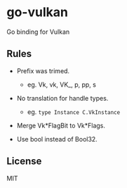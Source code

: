 # go-vulkan
Go binding for Vulkan

## Rules

- Prefix was trimed.

  - eg. Vk, vk, VK_, p, pp, s


- No translation for handle types.

  - eg. `type Instance C.VkInstance`


- Merge Vk\*FlagBit to Vk\*Flags.

- Use bool instead of Bool32.


## License
MIT

